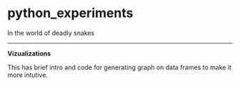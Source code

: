 # python_experiments
In the world of deadly snakes

----

**Vizualizations**

This has brief intro and code for generating graph on data frames to make it more intutive.
